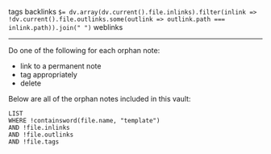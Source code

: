 tags 
backlinks `$= dv.array(dv.current().file.inlinks).filter(inlink => !dv.current().file.outlinks.some(outlink => outlink.path === inlink.path)).join(" ")`
weblinks 
___
Do one of the following for each orphan note:
- link to a permanent note
- tag appropriately
- delete

Below are all of the orphan notes included in this vault: 
```dataview
LIST
WHERE !containsword(file.name, "template")
AND !file.inlinks 
AND !file.outlinks
AND !file.tags
```